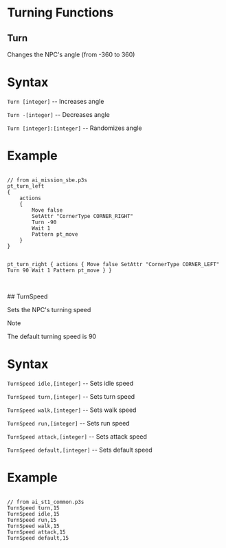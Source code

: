 # Turning Functions

## Turn

Changes the NPC's angle (from -360 to 360)

<h1>Syntax</h1>
<p><code class="language-js">Turn [integer]</code> -- Increases angle</p>
<p><code class="language-js">Turn -[integer]</code> -- Decreases angle</p>
<p><code class="language-js">Turn [integer]:[integer]</code> -- Randomizes angle</p>
<h1>Example</h1>
<pre><code class="language-js">
// from ai_mission_sbe.p3s
pt_turn_left
{
	actions
	{
		Move false
		SetAttr "CornerType CORNER_RIGHT"
		Turn -90
		Wait 1
		Pattern pt_move
	}
}

pt_turn_right
{
	actions
	{
		Move false
		SetAttr "CornerType CORNER_LEFT"
		Turn 90
		Wait 1
		Pattern pt_move
	}
}
</code></pre>

<br>
## TurnSpeed

Sets the NPC's turning speed

<div class="admonition note">
<p class="admonition-title">Note</p>
<p>The default turning speed is 90</p>
</div>

<h1>Syntax</h1>
<p><code class="language-js">TurnSpeed idle,[integer]</code> -- Sets idle speed
<p><code class="language-js">TurnSpeed turn,[integer]</code> -- Sets turn speed
<p><code class="language-js">TurnSpeed walk,[integer]</code> -- Sets walk speed
<p><code class="language-js">TurnSpeed run,[integer]</code> -- Sets run speed
<p><code class="language-js">TurnSpeed attack,[integer]</code> -- Sets attack speed
<p><code class="language-js">TurnSpeed default,[integer]</code> -- Sets default speed
<h1>Example</h1>
<pre><code class="language-js">
// from ai_st1_common.p3s
TurnSpeed turn,15
TurnSpeed idle,15
TurnSpeed run,15					
TurnSpeed walk,15					
TurnSpeed attack,15 
TurnSpeed default,15
</code></pre>